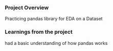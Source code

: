 ### Project Overview

 Practicing pandas library for EDA on a Dataset


### Learnings from the project

 had a basic understanding of how pandas works


